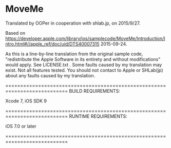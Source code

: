 # MoveMe

Translated by OOPer in cooperation with shlab.jp, on 2015/9/27.

Based on
<https://developer.apple.com/library/ios/samplecode/MoveMe/Introduction/Intro.html#//apple_ref/doc/uid/DTS40007315>
2015-09-24.

As this is a line-by-line translation from the original sample code, "redistribute the Apple Software in its entirety and without modifications" would apply. See LICENSE.txt .
Some faults caused by my translation may exist. Not all features tested.
You should not contact to Apple or SHLab(jp) about any faults caused by my translation.

===========================================================================
BUILD REQUIREMENTS:

Xcode 7, iOS SDK 9

===========================================================================
RUNTIME REQUIREMENTS:

iOS 7.0 or later

===========================================================================
